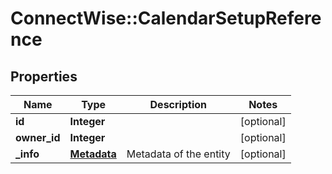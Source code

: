 # ConnectWise::CalendarSetupReference

## Properties
Name | Type | Description | Notes
------------ | ------------- | ------------- | -------------
**id** | **Integer** |  | [optional] 
**owner_id** | **Integer** |  | [optional] 
**_info** | [**Metadata**](Metadata.md) | Metadata of the entity | [optional] 


